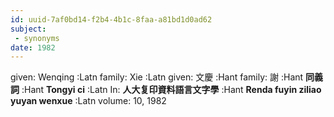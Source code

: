 ```yaml
---
id: uuid-7af0bd14-f2b4-4b1c-8faa-a81bd1d0ad62
subject: 
 - synonyms
date: 1982
---
```


given: Wenqing :Latn
family: Xie :Latn
given: 文慶 :Hant
family: 謝 :Hant
**同義詞** :Hant
**Tongyi ci** :Latn
In: 
**人大复印資料語言文字學** :Hant
**Renda fuyin ziliao yuyan wenxue** :Latn
volume: 10, 1982